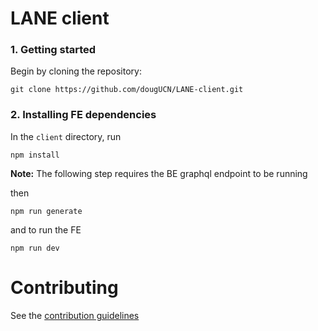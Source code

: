 # LANE client

### 1. Getting started

Begin by cloning the repository:

```
git clone https://github.com/dougUCN/LANE-client.git
```

### 2. Installing FE dependencies

In the `client` directory, run

```
npm install
```

**Note:** The following step requires the BE graphql endpoint to be running

then

```
npm run generate
```

and to run the FE

```
npm run dev
```

# Contributing

See the [contribution guidelines](CONTRIBUTING.md)

